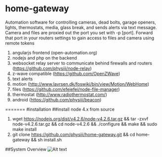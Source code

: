 # home-gateway
Automation software for controlling cameras, dead bolts, garage openers, lights, thermostats, media, glass break, and sends alerts via text message. Camera and files are proxied out the port you set with -p [port]. Forward that port in your routers settings to gain access to files and camera using remote tokens

1. angularjs frontend (open-automation.org)
2. nodejs and php on the backend
3. websocket relay server to communicate behind firewalls and routers (https://github.com/physiii/node-relay)
4. z-wave compatible (https://github.com/OpenZWave)
5. text alerts
6. motion (http://www.lavrsen.dk/foswiki/bin/view/Motion/WebHome)
7. files (https://github.com/efeiefei/node-file-manager)
8. thermostat (http://www.radiothermostat.com/)
9. android (https://github.com/physiii/beacon)

=======
#installation
##install node 4.x from source
1. wget https://nodejs.org/dist/v4.2.6/node-v4.2.6.tar.gz && tar -zxvf node-v4.2.6.tar.gz && cd node-v4.2.6 && ./configure && make && sudo make install
2. git clone https://github.com/physiii/home-gateway.git && cd home-gateway && sh install.sh

##System Overview
![Alt text](https://github.com/physiii/home-gateway/blob/master/screenshots/system%20overview.jpg?raw=true "system overview")


